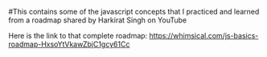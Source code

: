 #This contains some of the javascript concepts that I practiced and learned from a roadmap shared by Harkirat Singh on YouTube

Here is the link to that complete roadmap: https://whimsical.com/js-basics-roadmap-HxsoYtVkawZbjC1gcy61Cc